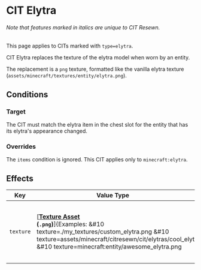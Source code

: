 # CIT Elytra
<h6>Note that features marked in <em>italics</em> are unique to CIT Resewn.</h6>

This page applies to CITs marked with `type=elytra`.

CIT Elytra replaces the texture of the elytra model when worn by an entity.

The replacement is a `png` texture, formatted like the vanilla elytra texture (`assets/minecraft/textures/entity/elytra.png`).

## Conditions

### Target
The CIT must match the elytra item in the chest slot for the entity that has its elytra's appearance changed.

### Overrides
The `items` condition is ignored. This CIT applies only to `minecraft:elytra`.


## Effects

| Key | Value Type        | Description | Default |
| --- | --- | --- | --- |
| `texture` | [**[Texture Asset](/cit/cit_base/#asset-resolution) <br> (`.png`)**]{Examples: &#10 texture=./my_textures/custom_elytra.png &#10 texture=assets/minecraft/citresewn/cit/elytras/cool_elytra &#10 texture=minecraft:entity/awesome_elytra.png|right} | Replaces the texture of the elytra with the resolved texture. | None |

